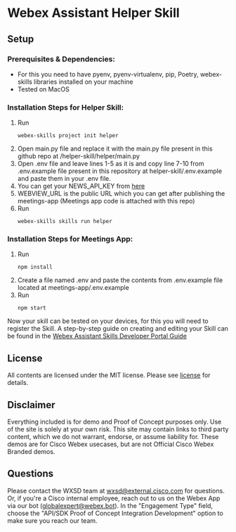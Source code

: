 <!-- __________________________________________________ Basic Repo Steps ___________________________________________________________________________ -->


<!-- # Repo-Template
This is an Internal WXSD Template to be used for GitHub Repos moving forward. Follow the steps below: For extended details, visit https://cisco.sharepoint.com/:w:/r/sites/WXSD-WebexSolutionsDevelopment/Shared%20Documents/Onboarding%20Instructions%20%26%20Guides/Github%20%26%20Security/Github%20Readme%20Detailed%20Standards.docx?d=wba3225a5102341cf874d319d3f334b9b&csf=1&web=1&e=yggr2S 



<!--   Step 1) Name your repository: Repo Name must ALWAYS end with "bot", "embeddedapp: or "macro"
      Examples: "<insert repo name>-bot", "<insert repo name>-embeddedapp", "<insert repo name>macro"

      

~3 words, kebab case, use words to indicate what it does. Visit https://github.com/wxsd-sales/readme-template/blob/master/README.md for more details  
-->

<!--  Step 2) Add One sentence description to your repository: Copy/Paste from Webex Labs Card sentence.
       Example: "Redirect an Auto Attendant caller to an SMS conversation to alleviate Call Queue Agent responsibilities."
-->

<!--  Step 3) Add at least 1 tag to the repo: Indicating if it’s a “bot”, “macro” or “embeddedapp”.       
                 *Additional tags are allowed: should be lowercase and hyphenated for spaces.
                Repo does not use “macros” as a tag (use “macro” instead)
-->

<!--  Step 4) MAKE SURE an MIT license is included in your Repository. If another license is needed, verify with management. This is for legal reasons.
-->

<!--  Step 4) Use following Template to copy/paste your details below in place of the directions 
Make sure you include the "Keep this here" portions (it is for legal, and security infosec reasons).
-->

<!-- _________________________________________________________ Actual Template Starts Below ___________________________________________________________ -->


# Webex Assistant Helper Skill

## Setup

### Prerequisites & Dependencies: 

- For this you need to have pyenv, pyenv-virtualenv, pip, Poetry, webex-skills libraries installed on your machine
- Tested on MacOS


<!-- GETTING STARTED -->

### Installation Steps for Helper Skill:
1. Run
   ```
   webex-skills project init helper
   ```
2. Open main.py file and replace it with the main.py file present in this github repo at /helper-skill/helper/main.py
3. Open .env file and leave lines 1-5 as it is and copy line 7-10 from .env.example file present in this repository at helper-skill/.env.example and paste them in your .env file.
4. You can get your NEWS_API_KEY from [here](https://newsapi.org/account)
5. WEBVIEW_URL is the public URL which you can get after publishing the meetings-app (Meetings app code is attached with this repo)
6. Run
   ```
   webex-skills skills run helper
   ```

### Installation Steps for Meetings App:
1. Run 
   ```
   npm install
   ```
2. Create a file named .env and paste the contents from .env.example file located at meetings-app/.env.example
3. Run 
   ```
   npm start
   ```

Now your skill can be tested on your devices, for this you will need to register the Skill. A step-by-step guide on creating and editing your Skill can be found in the [Webex Assistant Skills Developer Portal Guide](https://developer.webex.com/docs/api/guides/webex-assistant-skills-guide-developer-portal-guide)
 
## License
<!-- MAKE SURE an MIT license is included in your Repository. If another license is needed, verify with management. This is for legal reasons.--> 

<!-- Keep the following statement -->
All contents are licensed under the MIT license. Please see [license](LICENSE) for details.


## Disclaimer
<!-- Keep the following here -->  
 Everything included is for demo and Proof of Concept purposes only. Use of the site is solely at your own risk. This site may contain links to third party content, which we do not warrant, endorse, or assume liability for. These demos are for Cisco Webex usecases, but are not Official Cisco Webex Branded demos.


## Questions
Please contact the WXSD team at [wxsd@external.cisco.com](mailto:wxsd@external.cisco.com?subject=RepoName) for questions. Or, if you're a Cisco internal employee, reach out to us on the Webex App via our bot (globalexpert@webex.bot). In the "Engagement Type" field, choose the "API/SDK Proof of Concept Integration Development" option to make sure you reach our team. 
